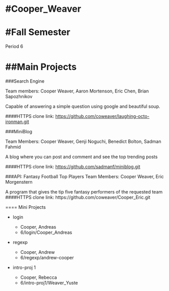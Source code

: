 #Cooper_Weaver
=====
#Fall Semester
=====
<p>Period 6</p>

##Main Projects
=====

###Search Engine

Team members: Cooper Weaver, Aaron Mortenson, Eric Chen, Brian Sapozhnikov

<p>Capable of answering a simple question using google and beautiful soup.</p>

####HTTPS clone link: https://github.com/coweaver/laughing-octo-ironman.git

###MiniBlog

Team Members: Cooper Weaver, Genji Noguchi, Benedict Bolton, Sadman Fahmid

<p> A blog where you can post and comment and see the top trending posts</p>

####HTTPS clone link: https://github.com/sadmanf/miniblog.git


###API: Fantasy Football Top Players
Team Members: Cooper Weaver, Eric Morgenstern
<p> A program that gives the tip five fantasy performers of the requested team
####HTTPS clone link: https://github.com/coweaver/Cooper_Eric.git

====
Mini Projects

* login
  * Cooper, Andreas
  * 6/login/Cooper_Andreas

* regexp
  * Cooper, Andrew
  * 6/regexp/andrew-cooper

* intro-proj 1
  * Cooper, Rebecca
  * 6/intro-proj1/Weaver_Yuste
